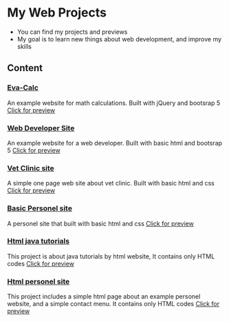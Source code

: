 # My Web Projects
- You can find my projects and previews
- My goal is to learn new things about web development, and improve my skills

## Content

### [Eva-Calc](https://github.com/brkunver/evaCalc) 
An example website for math calculations. Built with jQuery and bootsrap 5 [Click for preview](https://brkunver.github.io/evaCalc/)

### [Web Developer Site](https://github.com/brkunver/wDevApp)
An example website for a web developer. Built with basic html and bootsrap 5 [Click for preview](https://brkunver.github.io/wDevApp/)

### [Vet Clinic site](https://github.com/brkunver/vet-clinic)
A simple one page web site about vet clinic. Built with basic html and css [Click for preview](https://brkunver.github.io/vet-clinic/)

### [Basic Personel site](https://github.com/brkunver/basic-personel)
A personel site that built with basic html and css [Click for preview](https://brkunver.github.io/basic-personel/)

### [Html java tutorials](https://github.com/brkunver/html-java-tutorial)
This project is about java tutorials by html website, It contains only HTML codes [Click for preview](https://brkunver.github.io/html-java-tutorial/ "Click for preview")

### [Html personel site](https://github.com/brkunver/basic-html)
This project includes a simple html page about an example personel website, and a simple contact menu. It contains only HTML codes  [Click for preview](https://brkunver.github.io/basic-html)
